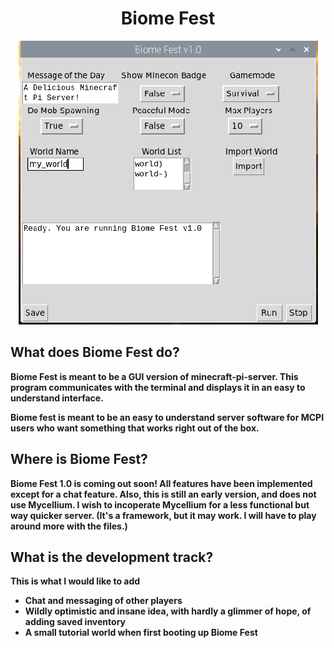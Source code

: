 <h1 align=center> Biome Fest</h1>
<p align=center>
<img src="bf_low_res.png" alt="Application Image" class=center></img>
<h2>What does Biome Fest do?</h2>
<b>Biome Fest is meant to be a GUI version of minecraft-pi-server. This program communicates with the terminal and displays it in an easy to understand interface.</p>
<p>Biome fest is meant to be an easy to understand server software for MCPI users who want something that works right out of the box.</p>
<h2>Where is Biome Fest?</h2>
<p>Biome Fest 1.0 is coming out soon! All features have been implemented except for a chat feature. Also, this is still an early version, and does not use Mycellium. I wish to incoperate Mycellium for a less functional but way quicker server. (It's a framework, but it may work. I will have to play around more with the files.)</p>
<h2>What is the development track?</h2>
<p>This is what I would like to add</p>
<ul>
  <li>Chat and messaging of other players</li>
  <li>Wildly optimistic and insane idea, with hardly a glimmer of hope, of adding saved inventory</li>
  <li>A small tutorial world when first booting up Biome Fest</li>
  </ul>
